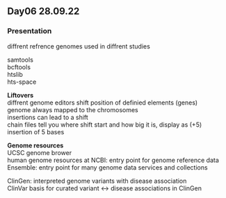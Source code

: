 ## Day06 28.09.22

### Presentation

diffrent refrence genomes used in diffrent studies 

samtools \
bcftools \
htslib \
hts-space 

**Liftovers** \
diffrent genome editors shift position of definied elements (genes) \
genome always mapped to the chromosomes \
insertions can lead to a shift \
chain files tell you where shift start and how big it is, display as (+5) insertion of 5 bases 

**Genome resources** \
UCSC genome brower \
human genome resources at NCBI: entry point for genome reference data \
Ensemble: entry point for many genome data services and collections

ClinGen: interpreted genome variants with disease association \
ClinVar basis for curated variant <-> disease associations in ClinGen

